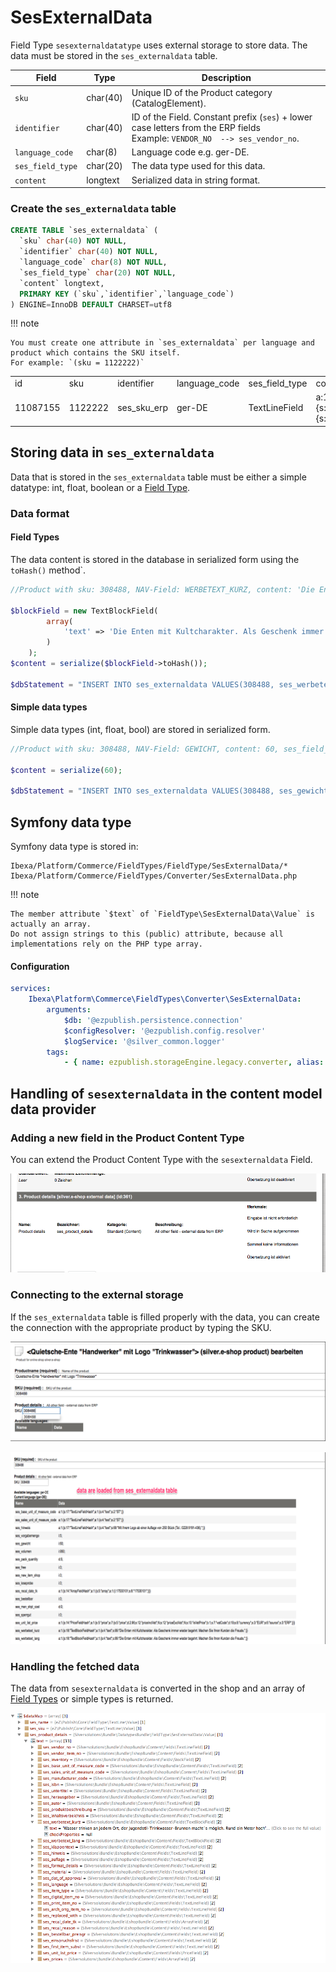 # SesExternalData

Field Type `sesexternaldatatype` uses external storage to store data. The data must be stored in the `ses_externaldata` table.

|Field|Type|Description|
|--- |--- |--- |
|`sku`|char(40)|Unique ID of the Product category (CatalogElement).|
|`identifier`|char(40)|ID of the Field. Constant prefix (`ses`) + lower case letters from the ERP fields</br>Example: `VENDOR_NO  --> ses_vendor_no`.|
|`language_code`|char(8)|Language code e.g. ger-DE.|
|`ses_field_type`|char(20)|The data type used for this data.|
|`content`|longtext|Serialized data in string format.|

### Create the `ses_externaldata` table

``` sql
CREATE TABLE `ses_externaldata` (
  `sku` char(40) NOT NULL,
  `identifier` char(40) NOT NULL,
  `language_code` char(8) NOT NULL,
  `ses_field_type` char(20) NOT NULL,
  `content` longtext,
  PRIMARY KEY (`sku`,`identifier`,`language_code`)
) ENGINE=InnoDB DEFAULT CHARSET=utf8
```

!!! note

    You must create one attribute in `ses_externaldata` per language and product which contains the SKU itself.
    For example: `(sku = 1122222)`

|||||||
|---|---|---|---|---|---|
| id       | sku      | identifier  | language_code | ses_field_type | content                                                         |
| 11087155 | 1122222  | ses_sku_erp | ger-DE        | TextLineField  | a:1:{s:17:"TextLineFieldHash";a:1:{s:4:"text";s:7:"1122222";}}  |

## Storing data in `ses_externaldata`

Data that is stored in the `ses_externaldata` table must be either a simple datatype: int, float, boolean or a [Field Type](../fields_for_ecommerce_data/fields_for_ecommerce_data.md).

### Data format

#### Field Types

The data content is stored in the database in serialized form using the `toHash()` method`.

``` php
//Product with sku: 308488, NAV-Field: WERBETEXT_KURZ, content: 'Die Enten mit Kultcharakter. Als Geschenk immer wieder begehrt. Machen Sie Ihren Kunden die Freude.', ses_field_type: TextBlockField
 
$blockField = new TextBlockField(
        array(
            'text' => 'Die Enten mit Kultcharakter. Als Geschenk immer wieder begehrt. Machen Sie Ihren Kunden die Freude.',
        )
    );
$content = serialize($blockField->toHash());
 
$dbStatement = "INSERT INTO ses_externaldata VALUES(308488, ses_werbetext_kurz, ger-DE, TextBlockField, $content)";
```

#### Simple data types

Simple data types (int, float, bool) are stored in serialized form.

``` php
//Product with sku: 308488, NAV-Field: GEWICHT, content: 60, ses_field_type: int
 
$content = serialize(60);
 
$dbStatement = "INSERT INTO ses_externaldata VALUES(308488, ses_gewicht, ger-DE, int, $content)";
```

## Symfony data type

Symfony data type is stored in:

```
Ibexa/Platform/Commerce/FieldTypes/FieldType/SesExternalData/*
Ibexa/Platform/Commerce/FieldTypes/Converter/SesExternalData.php
```

!!! note

    The member attribute `$text` of `FieldType\SesExternalData\Value` is actually an array.
    Do not assign strings to this (public) attribute, because all implementations rely on the PHP type array.

#### Configuration

``` yaml
services:
    Ibexa\Platform\Commerce\FieldTypes\Converter\SesExternalData:
        arguments:
            $db: '@ezpublish.persistence.connection'
            $configResolver: '@ezpublish.config.resolver'
            $logService: '@silver_common.logger'
        tags:
            - { name: ezpublish.storageEngine.legacy.converter, alias: sesexternaldata }
```

## Handling of `sesexternaldata` in the content model data provider

### Adding a new field in the Product Content Type

You can extend the Product Content Type with the `sesexternaldata` Field.

![](../img/additional_ez_fieldtypes_3.png)

### Connecting to the external storage

If the `ses_externaldata` table is filled properly with the data, you can create the connection with the appropriate product by typing the SKU.

![](../img/additional_ez_fieldtypes_4.png)

![](../img/additional_ez_fieldtypes_5.png)

### Handling the fetched data

The data from `sesexternaldata` is converted in the shop and an array of [Field Types](../fields_for_ecommerce_data/fields_for_ecommerce_data.md) or simple types is returned.

![](../img/additional_ez_fieldtypes_6.png)  
